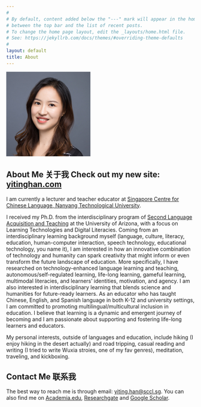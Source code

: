 ```yaml
---
#
# By default, content added below the "---" mark will appear in the home page
# between the top bar and the list of recent posts.
# To change the home page layout, edit the _layouts/home.html file.
# See: https://jekyllrb.com/docs/themes/#overriding-theme-defaults
#
layout: default
title: About
---
```

![Yiting Han](readme1.jpg)
## About Me 关于我 Check out my new site: [yitinghan.com](https://www.yitinghan.com)

I am currently a lecturer and teacher educator at [Singapore Centre for Chinese Language, Nanyang Technological University](https://www.sccl.sg/en/about/organizational-structure/staff/65-lecturer/1575-dr-han-yiting.html).

I received my Ph.D. from the interdisciplinary program of [Second Language Acquisition and Teaching](https://slat.arizona.edu/) at the University of Arizona, with a focus on Learning Technologies and Digital Literacies. Coming from an interdisciplinary learning background myself (language, culture, literacy, education, human-computer interaction, speech technology, educational technology, you name it), I am interested in how an innovative combination of technology and humanity can spark creativity that might inform or even transform the future landscape of education. More specifically, I have researched on technology-enhanced language learning and teaching, autonomous/self-regulated learning, life-long learning, gameful learning, multimodal literacies, and learners’ identities, motivation, and agency. I am also interested in interdisciplinary learning that blends science and humanities for future-ready learners. As an educator who has taught Chinese, English, and Spanish language in both K-12 and university settings, I am committed to promoting multilingual/multicultural inclusion in education. I believe that learning is a dynamic and emergent journey of becoming and I am passionate about supporting and fostering life-long learners and educators.

My personal interests, outside of languages and education, include hiking (I enjoy hiking in the desert actually) and road tripping, casual reading and writing (I tried to write Wuxia stroies, one of my fav genres), meditation, traveling, and kickboxing.

## Contact Me 联系我
The best way to reach me is through email: [yiting.han@sccl.sg](mailto:yiting.han@sccl.sg). You can also find me on [Academia.edu](https://nanyang.academia.edu/YitingHan), [Researchgate](https://www.researchgate.net/profile/Yiting-Han) and [Google Scholar](https://scholar.google.com/citations?user=33RFwjsAAAAJ&hl=en).
